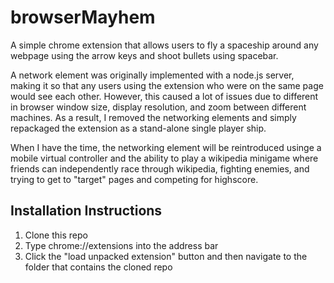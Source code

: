 # browserMayhem

A simple chrome extension that allows users to fly a spaceship around any webpage using the arrow keys and shoot bullets using spacebar.

A network element was originally implemented with a node.js server, making it so that any users using the extension who were on the same page would see each other. However, this caused a lot of issues due to different in browser window size, display resolution, and zoom between different machines. As a result, I removed the networking elements and simply repackaged the extension as a stand-alone single player ship.

When I have the time, the networking element will be reintroduced usinge a mobile virtual controller and the ability to play a wikipedia minigame where friends can independently race through wikipedia, fighting enemies, and trying to get to "target" pages and competing for highscore.

## Installation Instructions

1. Clone this repo
2. Type chrome://extensions into the address bar
3. Click the "load unpacked extension" button and then navigate to the folder that contains the cloned repo
